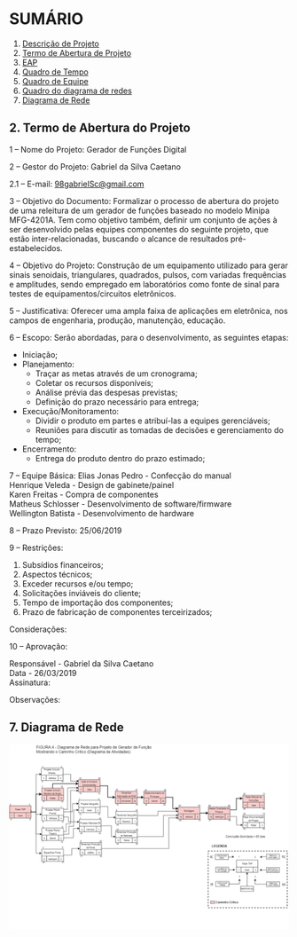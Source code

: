 # SUMÁRIO

1. [Descrição de Projeto](#Descrição-de-Projeto)   
2. [Termo de Abertura de Projeto](#2-.-Termo-de-Abertura-do-Projeto)
3. [EAP](#EAP)   
4. [Quadro de Tempo](#Quadro-de-Tempo)  
5. [Quadro de Equipe](#Quadro-de-Equipe)  
6. [Quadro do diagrama de redes](#Quadro-do-diagrama-de-redes)  
7. [Diagrama de Rede](#Diagrama-de-Rede)  


## 2. Termo de Abertura do Projeto

1 – Nome do Projeto: Gerador de Funções Digital

2 – Gestor do Projeto: Gabriel da Silva Caetano

2.1 – E-mail: 98gabrielSc@gmail.com

3 – Objetivo do Documento: Formalizar o processo de abertura do projeto de uma releitura de um gerador de funções baseado no modelo Minipa MFG-4201A. Tem como objetivo também, definir um conjunto de ações à ser desenvolvido pelas equipes componentes do seguinte projeto, que estão inter-relacionadas, buscando o alcance de resultados pré-estabelecidos. 

4 – Objetivo do Projeto: Construção de um equipamento utilizado para gerar sinais senoidais, triangulares, quadrados, pulsos, com variadas frequências e amplitudes, sendo empregado em laboratórios como fonte de sinal para testes de equipamentos/circuitos eletrônicos. 

5 – Justificativa: Oferecer uma ampla faixa de aplicações em eletrônica, nos campos de engenharia, produção, manutenção, educação. 

6 – Escopo: Serão abordadas, para o desenvolvimento, as seguintes etapas:
- Iniciação;
- Planejamento:
     - Traçar as metas através de um cronograma;
     - Coletar os recursos disponíveis;
     - Análise prévia das despesas previstas;
     - Definição do prazo necessário para entrega;
- Execução/Monitoramento:
    - Dividir o produto em partes e atribuí-las a equipes gerenciáveis;
    - Reuniões para discutir as tomadas de decisões e gerenciamento do tempo;
- Encerramento:
    - Entrega do produto dentro do prazo estimado; 

7 – Equipe Básica:
Elias Jonas Pedro - Confecção do manual   
Henrique Veleda - Design de gabinete/painel  
Karen Freitas - Compra de componentes  
Matheus Schlosser - Desenvolvimento de software/firmware   
Wellington Batista - Desenvolvimento de hardware       

8 – Prazo Previsto: 25/06/2019

9 – Restrições: 
1. Subsídios financeiros;
2. Aspectos técnicos;
3. Exceder recursos e/ou tempo;
4. Solicitações inviáveis do cliente;
5. Tempo de importação dos componentes;
6. Prazo de fabricação de componentes terceirizados; 

Considerações:

10 – Aprovação:

Responsável - Gabriel da Silva Caetano  
Data - 26/03/2019  
Assinatura:

Observações:

## 7. Diagrama de Rede

![Diagrama de rede](https://github.com/LPAE/pje_tec_19_1/blob/master/GabrielSCaetano/diretorio_imagens/diagrama_de_rede.jpg)











